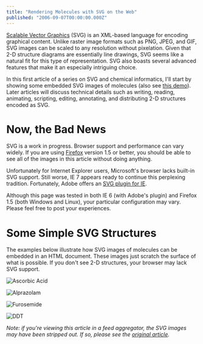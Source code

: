 ```yaml
---
title: "Rendering Molecules with SVG on the Web"
published: "2006-09-07T00:00:00.000Z"
---
```


<a href="http://www.w3.org/Graphics/SVG/">Scalable Vector Graphics</a> (SVG) is an XML-based language for encoding graphical content. Unlike raster image formats such as PNG, JPEG, and GIF, SVG images can be scaled to any resolution without pixelation. Given that 2-D structure diagrams are essentially line drawings, SVG seems like a natural fit for this type of representation. SVG also boasts several advanced features that make it an especially intriguing choice.

In this first article of a series on SVG and chemical informatics, I'll start by showing some embedded SVG images of molecules (also see <a href="http://www.adobe.com/svg/demos/devtrack/chemical.html">this demo</a>). Later articles will discuss technical details such as writing, reading, animating, scripting, editing, annotating, and distributing 2-D structures encoded as SVG.

# Now, the Bad News

SVG is a work in progress. Browser support and performance can vary widely. If you are using <a href="http://www.mozilla.com/firefox/">Firefox</a> version 1.5 or better, you should be able to see all of the images in this article without doing anything.

Unfortunately for Internet Explorer users, Microsoft's browser lacks built-in SVG support. Still worse, IE 7 appears ready to continue this perplexing tradition. Fortunately, Adobe offers an <a href="http://www.adobe.com/svg/viewer/install/main.html">SVG plugin for IE</a>.

Although this page was tested in both IE 6 (with Adobe's plugin) and Firefox 1.5 (both Windows and Linux), your particular configuration may vary. Please feel free to post your experiences.

# Some Simple SVG Structures

The examples below illustrate how SVG images of molecules can be embedded in an HTML document. These images just scratch the surface of what is possible. If you don't see 2-D structures, your browser may lack SVG support.

![Ascorbic Acid](/images/posts/20060907/ascorbic_acid.svg)

![Alprazolam](/images/posts/20060907/alprazolam.svg)

![Furosemide](/images/posts/20060907/furosemide.svg)

![DDT](/images/posts/20060907/ddt.svg)

*Note: if you're viewing this article in a feed aggregator, the SVG images may have been stripped out. If so, please see the <a href="http://depth-first.com/articles/2006/09/07/rendering-molecules-with-svg-on-the-web">original article</a>.*